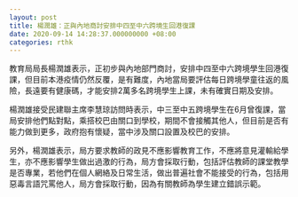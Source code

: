 ```yaml
---
layout: post
title: 楊潤雄：正與內地商討安排中四至中六跨境生回港復課
date: 2020-09-14 14:28:37.000000000 +08:00
categories: rthk
---
```


教育局局長楊潤雄表示，正初步與內地部門商討，安排中四至中六跨境學生回港復課，但目前本港疫情仍然反覆，是有難度，內地當局要評估每日跨境學童往返的風險，長遠要有健康碼，才能安排2萬多名跨境學生上課，未有確實日期及安排。

楊潤雄接受民建聯主席李慧琼訪問時表示，中三至中五跨境學生在6月曾復課，當局安排他們點對點，乘搭校巴由關口到學校，期間不會接觸其他人，但目前是否有能力做到更多，政府抱有懷疑，當中涉及關口設置及校巴的安排。

另外，楊潤雄表示，局方要求教師的政見不應影響教育工作，不應將意見灌輸給學生，亦不應影響學生做出過激的行為，局方會採取行動，包括評估教師的課堂教學是否專業，若他們在個人網絡及日常生活，做出普遍社會不能接受的行為，包括用惡毒言語咒罵他人，局方會採取行動，因為有關教師為學生建立錯誤示範。
